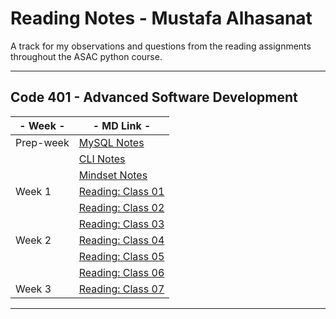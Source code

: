 
# Reading Notes - Mustafa Alhasanat

A track for my observations and questions from the reading assignments throughout the ASAC python course.

---

## Code 401 - Advanced Software Development

| - Week - | - MD Link - |
| ----------- | ----------- |
| Prep-week | [MySQL Notes](./mysql.md) |
|  | [CLI Notes](./CLI.md) |
|  | [Mindset Notes](./Growth_mindset.md) |
| Week 1 | [Reading: Class 01](./Reading_Class_01.md) |
|  | [Reading: Class 02](./Reading_Class_02.md) |
|  | [Reading: Class 03](./Reading_Class_03.md) |
| Week 2 | [Reading: Class 04](./Reading_Class_04.md) |
| | [Reading: Class 05](./Reading_Class_05_Linked_lists.md) |
| | [Reading: Class 06](./Reading_Class_06.md) |
| Week 3 | [Reading: Class 07](./Reading_Class_07.md) |

---
